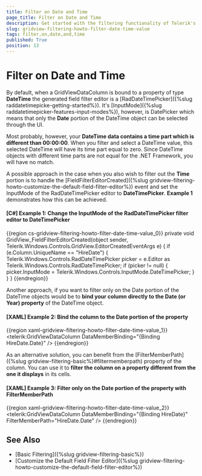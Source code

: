 ```yaml
---
title: Filter on Date and Time
page_title: Filter on Date and Time
description: Get started with the filtering functionality of Telerik's {{ site.framework_name }} DataGrid and learn how to filter on both the date and time portion.
slug: gridview-filtering-howto-filter-date-time-value
tags: filter,on,date,and,time
published: True
position: 13
---
```


# Filter on Date and Time

By default, when a GridViewDataColumn is bound to a property of type **DateTime** the generated field filter editor is a [RadDateTimePicker]({%slug raddatetimepicke-getting-started%}). It's [InputMode]({%slug raddatetimepicker-features-input-modes%}), however, is DatePicker which means that only the **Date** portion of the DateTime object can be selected through the UI.

Most probably, however, your __DateTime data contains a time part which is different than 00:00:00__. When you filter and select a DateTime value, this selected DateTime will have its time part equal to zero. Since DateTime objects with different time parts are not equal for the .NET Framework, you will have no match.

A possible approach in the case when you also wish to filter out the **Time** portion is to handle the [FieldFilterEditorCreated]({%slug gridview-filtering-howto-customize-the-default-field-filter-editor%}) event and set the InputMode of the RadDateTimePicker editor to **DateTimePicker**. **Example 1** demonstrates how this can be achieved.

#### __[C#] Example 1: Change the InputMode of the RadDateTimePicker filter editor to DateTimePicker__

{{region cs-gridview-filtering-howto-filter-date-time-value_0}}
	private void GridView_FieldFilterEditorCreated(object sender, Telerik.Windows.Controls.GridView.EditorCreatedEventArgs e)
	{
	    if (e.Column.UniqueName == "HireDate")
	    {
	        Telerik.Windows.Controls.RadDateTimePicker picker = e.Editor as Telerik.Windows.Controls.RadDateTimePicker;
	        if (picker != null)
	        {
	            picker.InputMode = Telerik.Windows.Controls.InputMode.DateTimePicker;
	        }
	    }
	}
{{endregion}}

Another approach, if you want to filter only on the Date portion of the DateTime objects would be to __bind your column directly to the Date (or Year) property__ of the DateTime object.

#### __[XAML] Example 2: Bind the column to the Date portion of the property__

{{region xaml-gridview-filtering-howto-filter-date-time-value_1}}
	<telerik:GridViewDataColumn DataMemberBinding="{Binding HireDate.Date}" />
{{endregion}}

As an alternative solution, you can benefit from the [FilterMemberPath]({%slug gridview-filtering-basic%}#filtermemberpath) property of the column. You can use it to __filter the column on a property different from the one it displays__ in its cells.

#### __[XAML] Example 3: Filter only on the Date portion of the property with FilterMemberPath__

{{region xaml-gridview-filtering-howto-filter-date-time-value_2}}
	<telerik:GridViewDataColumn DataMemberBinding="{Binding HireDate}" FilterMemberPath="HireDate.Date" />
{{endregion}}

## See Also

* [Basic Filtering]({%slug gridview-filtering-basic%})
* [Customize the Default Field Filter Editor]({%slug gridview-filtering-howto-customize-the-default-field-filter-editor%})